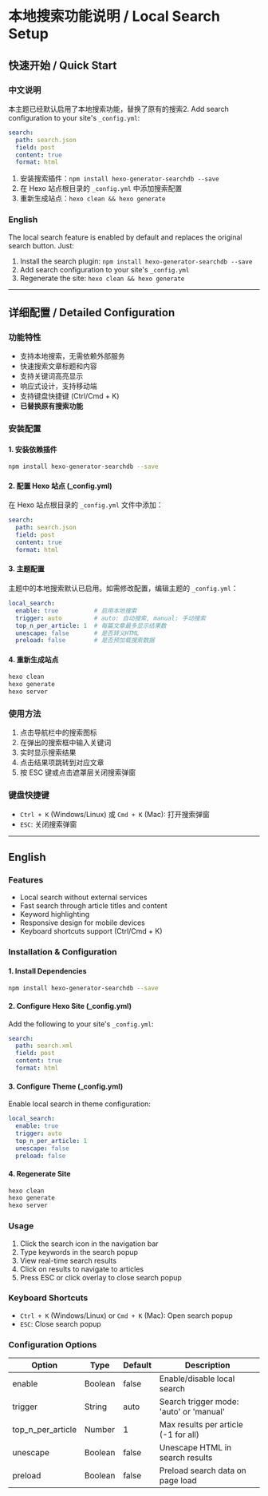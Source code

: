 # 本地搜索功能说明 / Local Search Setup

## 快速开始 / Quick Start

### 中文说明
本主题已经默认启用了本地搜索功能，替换了原有的搜索2. Add search configuration to your site's `_config.yml`:
```yaml
search:
  path: search.json
  field: post
  content: true
  format: html
```

1. 安装搜索插件：`npm install hexo-generator-searchdb --save`
2. 在 Hexo 站点根目录的 `_config.yml` 中添加搜索配置
3. 重新生成站点：`hexo clean && hexo generate`

### English
The local search feature is enabled by default and replaces the original search button. Just:

1. Install the search plugin: `npm install hexo-generator-searchdb --save`
2. Add search configuration to your site's `_config.yml`
3. Regenerate the site: `hexo clean && hexo generate`

---

## 详细配置 / Detailed Configuration

### 功能特性
- 支持本地搜索，无需依赖外部服务
- 快速搜索文章标题和内容
- 支持关键词高亮显示
- 响应式设计，支持移动端
- 支持键盘快捷键 (Ctrl/Cmd + K)
- **已替换原有搜索功能**

### 安装配置

#### 1. 安装依赖插件
```bash
npm install hexo-generator-searchdb --save
```

#### 2. 配置 Hexo 站点 (_config.yml)
在 Hexo 站点根目录的 `_config.yml` 文件中添加：
```yaml
search:
  path: search.json
  field: post
  content: true
  format: html
```

#### 3. 主题配置
主题中的本地搜索默认已启用。如需修改配置，编辑主题的 `_config.yml`：
```yaml
local_search:
  enable: true          # 启用本地搜索
  trigger: auto         # auto: 自动搜索, manual: 手动搜索
  top_n_per_article: 1  # 每篇文章最多显示结果数
  unescape: false       # 是否转义HTML
  preload: false        # 是否预加载搜索数据
```

#### 4. 重新生成站点
```bash
hexo clean
hexo generate
hexo server
```

### 使用方法
1. 点击导航栏中的搜索图标
2. 在弹出的搜索框中输入关键词
3. 实时显示搜索结果
4. 点击结果项跳转到对应文章
5. 按 ESC 键或点击遮罩层关闭搜索弹窗

### 键盘快捷键
- `Ctrl + K` (Windows/Linux) 或 `Cmd + K` (Mac): 打开搜索弹窗
- `ESC`: 关闭搜索弹窗

---

## English

### Features
- Local search without external services
- Fast search through article titles and content
- Keyword highlighting
- Responsive design for mobile devices
- Keyboard shortcuts support (Ctrl/Cmd + K)

### Installation & Configuration

#### 1. Install Dependencies
```bash
npm install hexo-generator-searchdb --save
```

#### 2. Configure Hexo Site (_config.yml)
Add the following to your site's `_config.yml`:
```yaml
search:
  path: search.xml
  field: post
  content: true
  format: html
```

#### 3. Configure Theme (_config.yml)
Enable local search in theme configuration:
```yaml
local_search:
  enable: true
  trigger: auto
  top_n_per_article: 1
  unescape: false
  preload: false
```

#### 4. Regenerate Site
```bash
hexo clean
hexo generate
hexo server
```

### Usage
1. Click the search icon in the navigation bar
2. Type keywords in the search popup
3. View real-time search results
4. Click on results to navigate to articles
5. Press ESC or click overlay to close search popup

### Keyboard Shortcuts
- `Ctrl + K` (Windows/Linux) or `Cmd + K` (Mac): Open search popup
- `ESC`: Close search popup

### Configuration Options

| Option | Type | Default | Description |
|--------|------|---------|-------------|
| enable | Boolean | false | Enable/disable local search |
| trigger | String | auto | Search trigger mode: 'auto' or 'manual' |
| top_n_per_article | Number | 1 | Max results per article (-1 for all) |
| unescape | Boolean | false | Unescape HTML in search results |
| preload | Boolean | false | Preload search data on page load |
